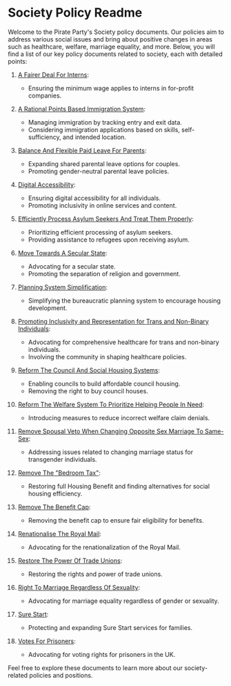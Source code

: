 # Society Policy Readme

Welcome to the Pirate Party's Society policy documents. Our policies aim to address various social issues and bring about positive changes in areas such as healthcare, welfare, marriage equality, and more. Below, you will find a list of our key policy documents related to society, each with detailed points:

1. [A Fairer Deal For Interns](readme.md):
   - Ensuring the minimum wage applies to interns in for-profit companies.

2. [A Rational Points Based Immigration System](readme.md):
   - Managing immigration by tracking entry and exit data.
   - Considering immigration applications based on skills, self-sufficiency, and intended location.

3. [Balance And Flexible Paid Leave For Parents](readme.md):
   - Expanding shared parental leave options for couples.
   - Promoting gender-neutral parental leave policies.

4. [Digital Accessibility](readme.md):
   - Ensuring digital accessibility for all individuals.
   - Promoting inclusivity in online services and content.

5. [Efficiently Process Asylum Seekers And Treat Them Properly](readme.md):
   - Prioritizing efficient processing of asylum seekers.
   - Providing assistance to refugees upon receiving asylum.

6. [Move Towards A Secular State](readme.md):
   - Advocating for a secular state.
   - Promoting the separation of religion and government.

7. [Planning System Simplification](readme.md):
   - Simplifying the bureaucratic planning system to encourage housing development.

8. [Promoting Inclusivity and Representation for Trans and Non-Binary Individuals](readme.md):
   - Advocating for comprehensive healthcare for trans and non-binary individuals.
   - Involving the community in shaping healthcare policies.

9. [Reform The Council And Social Housing Systems](readme.md):
   - Enabling councils to build affordable council housing.
   - Removing the right to buy council houses.

10. [Reform The Welfare System To Prioritize Helping People In Need](readme.md):
    - Introducing measures to reduce incorrect welfare claim denials.
    
11. [Remove Spousal Veto When Changing Opposite Sex Marriage To Same-Sex](readme.md):
    - Addressing issues related to changing marriage status for transgender individuals.

12. [Remove The "Bedroom Tax"](readme.md):
    - Restoring full Housing Benefit and finding alternatives for social housing efficiency.
    
13. [Remove The Benefit Cap](readme.md):
    - Removing the benefit cap to ensure fair eligibility for benefits.

14. [Renationalise The Royal Mail](readme.md):
    - Advocating for the renationalization of the Royal Mail.
    
15. [Restore The Power Of Trade Unions](readme.md):
    - Restoring the rights and power of trade unions.
    
16. [Right To Marriage Regardless Of Sexuality](readme.md):
    - Advocating for marriage equality regardless of gender or sexuality.
    
17. [Sure Start](readme.md):
    - Protecting and expanding Sure Start services for families.

18. [Votes For Prisoners](readme.md):
    - Advocating for voting rights for prisoners in the UK.

Feel free to explore these documents to learn more about our society-related policies and positions.
